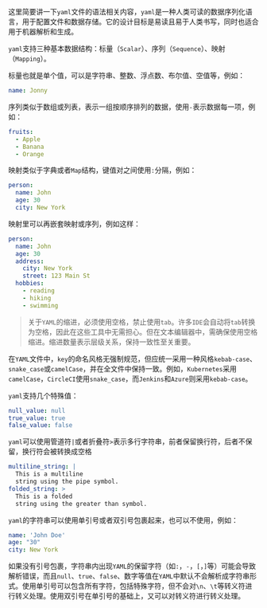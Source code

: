 这里简要讲一下`yaml`文件的语法相关内容，`yaml`是一种人类可读的数据序列化语言，用于配置文件和数据存储。它的设计目标是易读且易于人类书写，同时也适合用于机器解析和生成。

`yaml`支持三种基本数据结构：标量（`Scalar`）、序列（`Sequence`）、映射（`Mapping`）。

标量也就是单个值，可以是字符串、整数、浮点数、布尔值、空值等，例如：

```yaml
name: Jonny
```

序列类似于数组或列表，表示一组按顺序排列的数据，使用`-`表示数据每一项，例如：

```yaml
fruits:
  - Apple
  - Banana
  - Orange
```

映射类似于字典或者`Map`结构，键值对之间使用`:`分隔，例如：

```yaml
person:
  name: John
  age: 30
  city: New York
```

映射里可以再嵌套映射或序列，例如这样：

```yaml
person:
  name: John
  age: 30
  address:
    city: New York
    street: 123 Main St
  hobbies:
    - reading
    - hiking
    - swimming
```

> 关于`YAML`的缩进，必须使用空格，禁止使用`tab`。许多`IDE`会自动将`tab`转换为空格，因此在这些工具中无需担心。但在文本编辑器中，需确保使用空格缩进。缩进数量表示层级关系，保持一致性至关重要。

在`YAML`文件中，`key`的命名风格无强制规范，但应统一采用一种风格`kebab-case`、`snake_case`或`camelCase`，并在全文件中保持一致。例如，`Kubernetes`采用`camelCase`，`CircleCI`使用`snake_case`，而`Jenkins`和`Azure`则采用`kebab-case`。

`yaml`支持几个特殊值：

```yaml
null_value: null
true_value: true
false_value: false
```

`yaml`可以使用管道符`|`或者折叠符`>`表示多行字符串，前者保留换行符，后者不保留，换行符会被转换成空格

```yaml
multiline_string: |
  This is a multiline
  string using the pipe symbol.
folded_string: >
  This is a folded
  string using the greater than symbol.
```

`yaml`的字符串可以使用单引号或者双引号包裹起来，也可以不使用，例如：

```yaml
name: 'John Doe'
age: "30"
city: New York
```

如果没有引号包裹，字符串内出现`YAML`的保留字符（如`:`，`-`，`[`，`]`等）可能会导致解析错误，而且`null`、`true`、`false`、数字等值在`YAML`中默认不会解析成字符串形式。使用单引号可以包含所有字符，包括特殊字符，但不会对`\n`、`\t`等转义符进行转义处理。使用双引号在单引号的基础上，又可以对转义符进行转义处理。